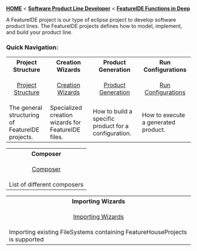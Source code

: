 <!-- Breadcrumb -->
[**HOME**](https://github.com/FeatureIDE/FeatureIDE/wiki) < [**Software Product Line Developer**](https://github.com/FeatureIDE/FeatureIDE/wiki/Software-Product-Line-Developer) < [**FeatureIDE Functions in Deep**](https://github.com/FeatureIDE/FeatureIDE/wiki/FeatureIDE-Functions-in-Deep)

<!-- Introduction -->
A FeatureIDE project is our type of eclipse project to develop software product lines. The FeatureIDE projects defines how to model, implement, and build your product line.

<!-- Quick-Navigation-Table -->
### Quick Navigation:

<table>
	<tr>
		<th>
			Project Structure
		</th>		
<th>
			Creation Wizards
		</th>
		<th>
			Product Generation
		</th>
		<th>
			Run Configurations
		</th>
	</tr>
	<!--<tr>
		<td width="213px">
			<p align="center">
				<img height="100" width="100" alt="under_construction" src="https://github.com/FeatureIDE/FeatureIDE/wiki/Assets/under_construction.png">
			</p>
		</td>
		<td width="213px">
			<p align="center">
				<img height="100" width="100" alt="under_construction" src="https://github.com/FeatureIDE/FeatureIDE/wiki/Assets/under_construction.png">
			</p>
		</td>
		<td width="213px">
			<p align="center">
				<img height="100" width="100" alt="under_construction" src="https://github.com/FeatureIDE/FeatureIDE/wiki/Assets/under_construction.png">
			</p>
		</td>
		<td width="213px">
			<p align="center">
				<img height="100" width="100" alt="under_construction" src="https://github.com/FeatureIDE/FeatureIDE/wiki/Assets/under_construction.png">
			</p>
		</td>
	</tr>-->
	<tr>
		<td>
			<p align="center">
				<a href="/FeatureIDE/FeatureIDE/wiki/Project-Structure">Project Structure</a>
			</p>
		</td>
		<td>
			<p align="center">
				<a href="/FeatureIDE/FeatureIDE/wiki/Creation-Wizards">Creation Wizards</a>
			</p>
		</td>
		<td>
			<p align="center">
				<a href="/FeatureIDE/FeatureIDE/wiki/Product-Generation">Product Generation</a>
			</p>
		</td>
		<td>
			<p align="center">
				<a href="/FeatureIDE/FeatureIDE/wiki/Run-Configurations">Run Configurations</a>
			</p>
		</td>
	</tr>
	<tr>
		<td>
			The general structuring of FeatureIDE projects.
		</td>
		<td>
			Specialized creation wizards for FeatureIDE files.
		</td>
		<td>
			How to build a specific product for a configuration.
		</td>
		<td>
			How to execute a generated product.
		</td>
	</tr>
</table>

<table>
	<tr>
		<th>
			Composer
		</th>
	</tr>
	<tr>
		<td>
			<p align="center">
				<a href="/FeatureIDE/FeatureIDE/wiki/FeatureIDE-Composer">Composer</a>
			</p>
		</td>
	</tr>
	<tr>
		<td>
			List of different composers
		</td>
	</tr>
</table>

<table>
	<tr>
		<th>
			Importing Wizards
		</th>
	</tr>
	<tr>
		<td>
			<p align="center">
				<a href="/FeatureIDE/FeatureIDE/wiki/FeatureIDE-Importing Wizards">Importing Wizards</a>
			</p>
		</td>
	</tr>
	<tr>
		<td>
			Importing existing FileSystems containing FeatureHouseProjects is supported
		</td>
	</tr>
</table>

<!-- Additional Content -->